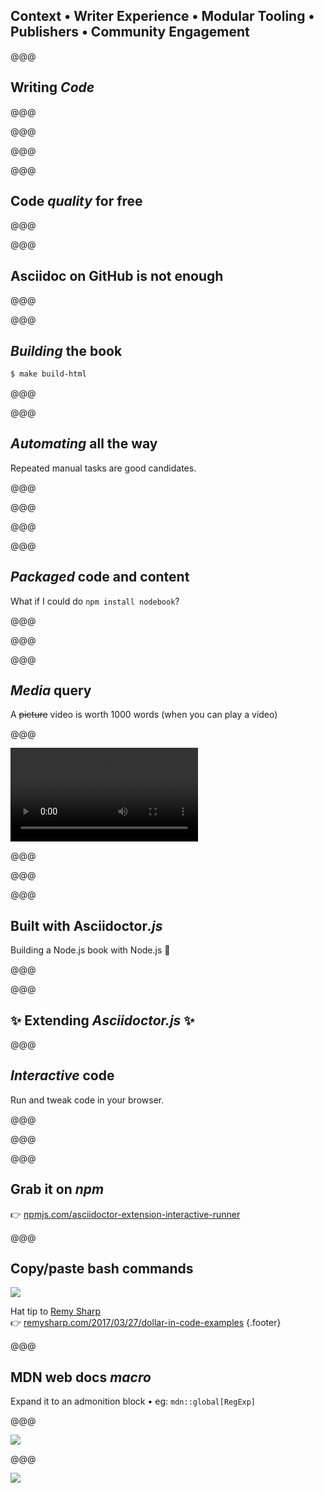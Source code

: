 <!-- .slide: data-state="contrasted" -->

## Context • Writer Experience • **Modular Tooling** • Publishers • Community Engagement


@@@

## Writing _Code_

@@@


<!-- .slide: data-background="images/asciidoctor-code.png" data-background-size="contain" -->

@@@


<!-- .slide: data-background="images/asciidoctor-code-include.png" data-background-size="contain" -->

@@@

<!-- .slide: data-background="images/asciidoctor-code-rendered.png" data-background-size="contain" -->

@@@

## Code _quality_ for free

@@@

<!-- .slide: data-background="images/writing-code-linting.png" data-background-size="contain" -->

@@@

## Asciidoc on GitHub is not enough

@@@

<!-- .slide: data-background="images/github-asciidoc.png" data-background-size="contain" -->

@@@

## _Building_ the book

```sh
$ make build-html
```

@@@

<!-- .slide: data-background="images/build-makefile.png" data-background-size="contain" -->

@@@

## _Automating_ all the way

Repeated manual tasks are good candidates.

@@@

<!-- .slide: data-background="images/book-build.png" data-background-size="contain" -->

@@@

<!-- .slide: data-background="images/book-build-config.png" data-background-size="contain" -->

@@@

<!-- .slide: data-background="images/book-build-perks.png" data-background-size="contain" -->


@@@

## _Packaged_ code and content

What if I could do `npm install nodebook`?

@@@

<!-- .slide: data-background="images/book-npm.png" data-background-size="contain" -->

@@@

<!-- .slide: data-background="images/book-cli.png" data-background-size="contain" -->

@@@

## _Media_ query

A ~~picture~~ video is worth 1000 words (when you can play a video)

@@@

<video data-autoplay src="https://oncletom.io/node.js/chapter-09/videos/browser-sync.mp4"></video>

@@@

<!-- .slide: data-background="images/asciidoctor-video.png" data-background-size="contain" -->

@@@

<!-- .slide: data-background="images/asciidoctor-dynamic-blocks.png" data-background-size="contain" -->

@@@

## Built with Asciidoctor<em>.js</em>

Building a Node.js book with Node.js 🙌

@@@

<!-- .slide: data-background="images/community-build.png" data-background-size="contain" -->

@@@

## ✨ Extending _Asciidoctor.js_ ✨


@@@

## _Interactive_ code


Run and tweak code in your browser.

@@@


<!-- .slide: data-background="images/plain-code-example.png" data-background-size="" -->

@@@

<!-- .slide: data-background="images/runner-demo.gif" data-background-size="contain" -->


@@@

## Grab it on _npm_

👉 [npmjs.com/asciidoctor-extension-interactive-runner][runner]

[runner]: http://npmjs.com/asciidoctor-extension-interactive-runner


@@@

## Copy/paste bash commands

![](images/asciidoctor-bash-dollar.png)

Hat tip to [Remy Sharp][] <br> 👉 [remysharp.com/2017/03/27/dollar-in-code-examples][dollar-code] {.footer}

[dollar-code]: https://remysharp.com/2017/03/27/dollar-in-code-examples
[Remy Sharp]: https://remysharp.com/

@@@

## MDN web docs _macro_

Expand it to an admonition block • eg: `mdn::global[RegExp]`

@@@

![](images/asciidoc-macro-rendered.png)

@@@

![](images/asciidoc-macro-source.png)
